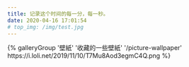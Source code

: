 ```yaml
---
title: 记录这个时间的每一分，每一秒。
date: 2020-04-16 17:01:54
# top_img: /img/test.jpg
---
```


<div class="gallery-group-main">
{% galleryGroup '壁紙' '收藏的一些壁紙' '/picture-wallpaper' https://i.loli.net/2019/11/10/T7Mu8Aod3egmC4Q.png %}
</div>